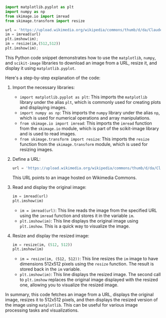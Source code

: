 

```python 
import matplotlib.pyplot as plt
import numpy as np
from skimage.io import imread
from skimage.transform import resize
```

```python
url = 'https://upload.wikimedia.org/wikipedia/commons/thumb/d/da/Claude_Monet%2C_Saint-Georges_majeur_au_cr%C3%A9puscule.jpg/800px-Claude_Monet%2C_Saint-Georges_majeur_au_cr%C3%A9puscule.jpg'
im = imread(url)
plt.imshow(im);
im = resize(im,(512,512))
plt.imshow(im);
```


This Python code snippet demonstrates how to use the `matplotlib`, `numpy`, and `scikit-image` libraries to download an image from a URL, resize it, and display it using `matplotlib.pyplot`.

Here's a step-by-step explanation of the code:

1. Import the necessary libraries:
   - `import matplotlib.pyplot as plt`: This imports the `matplotlib` library under the alias `plt`, which is commonly used for creating plots and displaying images.
   - `import numpy as np`: This imports the `numpy` library under the alias `np`, which is used for numerical operations and array manipulations.
   - `from skimage.io import imread`: This imports the `imread` function from the `skimage.io` module, which is part of the scikit-image library and is used to read images.
   - `from skimage.transform import resize`: This imports the `resize` function from the `skimage.transform` module, which is used for resizing images.

2. Define a URL:
   ```python
   url = 'https://upload.wikimedia.org/wikipedia/commons/thumb/d/da/Claude_Monet%2C_Saint-Georges_majeur_au_cr%C3%A9puscule.jpg/800px-Claude_Monet%2C_Saint-Georges_majeur_au_cr%C3%A9puscule.jpg'
   ```
   This URL points to an image hosted on Wikimedia Commons.

3. Read and display the original image:
   ```python
   im = imread(url)
   plt.imshow(im)
   ```
   - `im = imread(url)`: This line reads the image from the specified URL using the `imread` function and stores it in the variable `im`.
   - `plt.imshow(im)`: This line displays the original image using `plt.imshow`. This is a quick way to visualize the image.

4. Resize and display the resized image:
   ```python
   im = resize(im, (512, 512))
   plt.imshow(im)
   ```
   - `im = resize(im, (512, 512))`: This line resizes the `im` image to have dimensions 512x512 pixels using the `resize` function. The result is stored back in the `im` variable.
   - `plt.imshow(im)`: This line displays the resized image. The second call to `plt.imshow` replaces the original image displayed with the resized one, allowing you to visualize the resized image.

In summary, this code fetches an image from a URL, displays the original image, resizes it to 512x512 pixels, and then displays the resized version of the image using `matplotlib`. This can be useful for various image processing tasks and visualizations.
